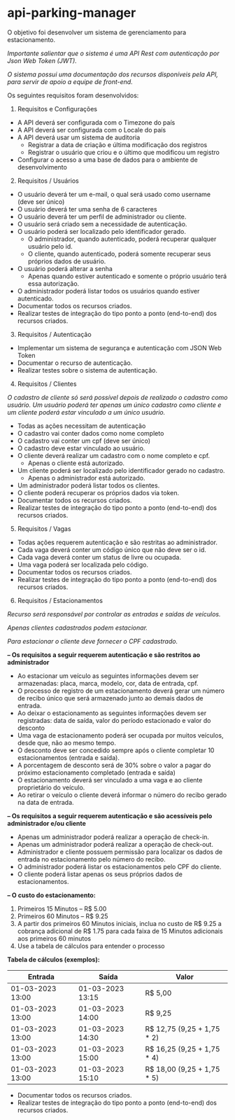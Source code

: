 # api-parking-manager

O objetivo foi desenvolver um sistema de gerenciamento para estacionamento. 

*Importante salientar que o sistema é uma API Rest com autenticação por Json Web
Token (JWT).*

*O sistema possui uma documentação dos recursos disponíveis pela API, para
servir de apoio a equipe de front-end.*

Os seguintes requisitos foram desenvolvidos:

1. Requisitos e Configurações
- A API deverá ser configurada com o Timezone do país
- A API deverá ser configurada com o Locale do país
- A API deverá usar um sistema de auditoria
  - Registrar a data de criação e última modificação dos registros
  - Registrar o usuário que criou e o último que modificou um registro
- Configurar o acesso a uma base de dados para o ambiente de desenvolvimento

2. Requisitos / Usuários
- O usuário deverá ter um e-mail, o qual será usado como username (deve ser único)
- O usuário deverá ter uma senha de 6 caracteres
- O usuário deverá ter um perfil de administrador ou cliente.
- O usuário será criado sem a necessidade de autenticação.
- O usuário poderá ser localizado pelo identificador gerado.
  - O administrador, quando autenticado, poderá recuperar qualquer usuário pelo id.
  - O cliente, quando autenticado, poderá somente recuperar seus próprios dados de usuário.
- O usuário poderá alterar a senha
  - Apenas quando estiver autenticado e somente o próprio usuário terá essa autorização.
- O administrador poderá listar todos os usuários quando estiver autenticado.
- Documentar todos os recursos criados.
- Realizar testes de integração do tipo ponto a ponto (end-to-end) dos recursos criados.

3. Requisitos / Autenticação
- Implementar um sistema de segurança e autenticação com JSON Web Token
- Documentar o recurso de autenticação.
- Realizar testes sobre o sistema de autenticação.

4. Requisitos / Clientes

*O cadastro de cliente só será possível depois de realizado o cadastro como usuário. Um
usuário poderá ter apenas um único cadastro como cliente e um cliente poderá estar
vinculado a um único usuário.*

- Todas as ações necessitam de autenticação
- O cadastro vai conter dados como nome completo
- O cadastro vai conter um cpf (deve ser único)
- O cadastro deve estar vinculado ao usuário.
- O cliente deverá realizar um cadastro com o nome completo e cpf.
  - Apenas o cliente está autorizado.
- Um cliente poderá ser localizado pelo identificador gerado no cadastro.
  - Apenas o administrador está autorizado.
- Um administrador poderá listar todos os clientes.
- O cliente poderá recuperar os próprios dados via token.
- Documentar todos os recursos criados.
- Realizar testes de integração do tipo ponto a ponto (end-to-end) dos recursos criados.

5. Requisitos / Vagas
- Todas ações requerem autenticação e são restritas ao administrador.
- Cada vaga deverá conter um código único que não deve ser o id.
- Cada vaga deverá conter um status de livre ou ocupada.
- Uma vaga poderá ser localizada pelo código.
- Documentar todos os recursos criados.
- Realizar testes de integração do tipo ponto a ponto (end-to-end) dos recursos criados.

6. Requisitos / Estacionamentos
   
*Recurso será responsável por controlar as entradas e saídas de veículos.*

*Apenas clientes cadastrados podem estacionar.*

*Para estacionar o cliente deve fornecer o CPF cadastrado.*

**– Os requisitos a seguir requerem autenticação e são restritos ao administrador**

- Ao estacionar um veículo as seguintes informações devem ser armazenadas: placa, marca,
modelo, cor, data de entrada, cpf.
- O processo de registro de um estacionamento deverá gerar um número de recibo único que será
armazenado junto ao demais dados de entrada.
- Ao deixar o estacionamento as seguintes informações devem ser registradas: data de saída, valor
do período estacionado e valor do desconto
- Uma vaga de estacionamento poderá ser ocupada por muitos veículos, desde que, não ao mesmo
tempo.
- O desconto deve ser concedido sempre após o cliente completar 10 estacionamentos (entrada e
saída).
- A porcentagem de desconto será de 30% sobre o valor a pagar do próximo estacionamento
completado (entrada e saída)
- O estacionamento deverá ser vinculado a uma vaga e ao cliente proprietário do veículo.
- Ao retirar o veículo o cliente deverá informar o número do recibo gerado na data de entrada.

**– Os requisitos a seguir requerem autenticação e são acessíveis pelo administrador e/ou cliente**
- Apenas um administrador poderá realizar a operação de check-in.
- Apenas um administrador poderá realizar a operação de check-out.
- Administrador e cliente possuem permissão para localizar os dados de entrada no estacionamento
pelo número do recibo.
- O administrador poderá listar os estacionamentos pelo CPF do cliente.
- O cliente poderá listar apenas os seus próprios dados de estacionamentos.

**– O custo do estacionamento:**
1. Primeiros 15 Minutos – R$ 5.00
2. Primeiros 60 Minutos – R$ 9.25
3. A partir dos primeiros 60 Minutos iniciais, inclua no custo de R$ 9.25 a cobrança adicional
de R$ 1.75 para cada faixa de 15 Minutos adicionais aos primeiros 60 minutos
4. Use a tabela de cálculos para entender o processo

**Tabela de cálculos (exemplos):**

| Entrada            | Saída              | Valor                       |
|--------------------|--------------------|-----------------------------|
| 01-03-2023 13:00   | 01-03-2023 13:15   | R$ 5,00                     |
| 01-03-2023 13:00   | 01-03-2023 14:00   | R$ 9,25                     |
| 01-03-2023 13:00   | 01-03-2023 14:30   | R$ 12,75 (9,25 + 1,75 * 2)  |
| 01-03-2023 13:00   | 01-03-2023 15:00   | R$ 16,25 (9,25 + 1,75 * 4)  |
| 01-03-2023 13:00   | 01-03-2023 15:10   | R$ 18,00 (9,25 + 1,75 * 5)  |

- Documentar todos os recursos criados.
- Realizar testes de integração do tipo ponto a ponto (end-to-end) dos recursos criados.

